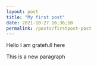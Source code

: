 ```yaml
---
layout: post
title: "My first post"
date: 2021-10-27 16;36;10
permalink: /posts/firstpost-post
---
```

Hello I am gratefull here

This is a new paragraph
